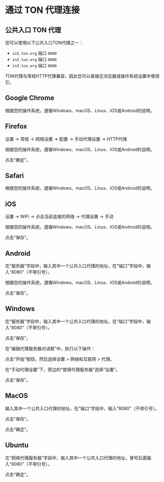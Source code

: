 # 通过 TON 代理连接

## 公共入口 TON 代理

您可以使用以下公共入口TON代理之一：

- `in1.ton.org` 端口 `8080`
- `in2.ton.org` 端口 `8080`
- `in3.ton.org` 端口 `8080`

TON代理与常规HTTP代理兼容，因此您可以直接在浏览器或操作系统设置中使用它。

## Google Chrome

根据您的操作系统，遵循Windows、macOS、Linux、iOS或Android的说明。

## Firefox

设置 -> 常规 -> 网络设置 -> 配置 -> 手动代理设置 -> HTTP代理

根据您的操作系统，遵循Windows、macOS、Linux、iOS或Android的说明。

点击“确定”。

## Safari

根据您的操作系统，遵循Windows、macOS、Linux、iOS或Android的说明。

## iOS

设置 -> WiFi -> 点击当前连接的网络 -> 代理设置 -> 手动

根据您的操作系统，遵循Windows、macOS、Linux、iOS或Android的说明。

点击“保存”。

## Android

在“服务器”字段中，输入其中一个公共入口代理的地址，在“端口”字段中，输入“8080”（不带引号）。

根据您的操作系统，遵循Windows、macOS、Linux、iOS或Android的说明。

点击“保存”。

## Windows

在“服务器”字段中，输入其中一个公共入口代理的地址，在“端口”字段中，输入“8080”（不带引号）。

点击“保存”。

在“编辑代理服务器对话框”中，执行以下操作：

点击“开始”按钮，然后选择设置 > 网络和互联网 > 代理。

在“手动代理设置”下，旁边的“使用代理服务器”选择“设置”。

点击“保存”。

## MacOS

输入其中一个公共入口代理的地址，在“端口”字段中，输入“8080”（不带引号）。

点击“保存”。

点击“确定”。

## Ubuntu

在“网络代理服务器”字段中，输入其中一个公共入口代理的地址，冒号后面输入“8080”（不带引号）。

点击“确定”。
